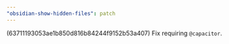 ```yaml
---
"obsidian-show-hidden-files": patch
---
```


(63711193053ae1b850d816b84244f9152b53a407) Fix requiring `@capacitor`.
